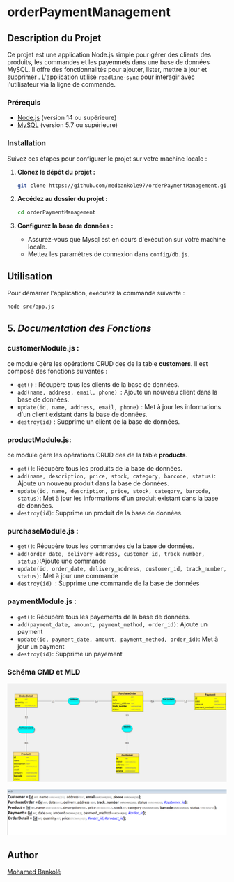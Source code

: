 # orderPaymentManagement

## Description du Projet

Ce projet est une application Node.js simple pour gérer des clients des produits, les commandes et les payemnets dans une base de données MySQL. Il offre des fonctionnalités pour ajouter, lister, mettre à jour et supprimer . L'application utilise `readline-sync` pour interagir avec l'utilisateur via la ligne de commande.



### Prérequis

- [Node.js](https://nodejs.org/) (version 14 ou supérieure)
- [MySQL](https://www.mysql.com/) (version 5.7 ou supérieure)

### Installation
 Suivez ces étapes pour configurer le projet sur votre machine locale :

1. **Clonez le dépôt du projet :**
   ```bash
   git clone https://github.com/medbankole97/orderPaymentManagement.git
   ```

2. **Accédez au dossier du projet :**
   ```bash
   cd orderPaymentManagement
   ```

3. **Configurez la base de données :**

    - Assurez-vous que Mysql est en cours d'exécution sur votre machine locale.
    - Mettez les paramètres de connexion dans `config/db.js`.
  
## Utilisation

Pour démarrer l'application, exécutez la commande suivante :

```bash
node src/app.js
```
## 5. ***Documentation des Fonctions***

### customerModule.js :
 ce module gère les opérations CRUD des de la table **customers**. 
 Il est composé des fonctions suivantes :

 - `get()` : Récupère tous les clients de la base de données.
 - `add(name, address, email, phone) `: Ajoute un nouveau client dans la base de données.
 - `update(id, name, address, email, phone)` : Met à jour les informations d'un client existant dans la base de données.
 - `destroy(id)` : Supprime un client de la base de données.
 
### productModule.js: 
ce module gère les opérations CRUD des de la table **products**.
 - `get()`: Récupère tous les produits de la base de données.
 - `add(name, description, price, stock, category, barcode, status)`:  Ajoute un nouveau produit dans la base de données.
 - `update(id, name, description, price, stock, category, barcode, status)`: Met à jour les informations d'un produit existant dans la base de données.
 - `destroy(id)`: Supprime un produit de la base de données.

### purchaseModule.js :


 - `get()`: Récupère tous les commandes de la base de données.
 - `add(order_date, delivery_address, customer_id, track_number, status)`:Ajoute une commande
 - `update(id, order_date, delivery_address, customer_id, track_number, status)`: Met à jour une commande
 - `destroy(id) `: Supprime une commande de la base de données

### paymentModule.js :
- `get()`: Récupère tous les payements de la base de données.
- `add(payment_date, amount, payment_method, order_id)`: Ajoute un payment
- `update(id, payment_date, amount, payment_method, order_id)`: Met à jour un payment
- `destroy(id)`: Supprime un payement


### Schéma CMD et MLD

![](/src/assets/images/MCD.jpg)

![](/src/assets/images/MLD.png)


## Author
[Mohamed Bankolé](https://github.com/medbankole97)